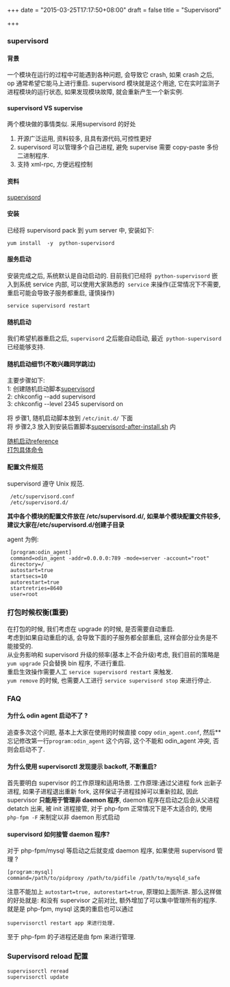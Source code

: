 +++
date = "2015-03-25T17:17:50+08:00"
draft = false
title = "Supervisord"

+++


### supervisord 
#### 背景  
一个模块在运行的过程中可能遇到各种问题, 会导致它 crash, 如果 crash 之后, op 通常希望它能马上进行重启. supervisord 模块就是这个用途,  它在实时监测子进程模块的运行状态, 如果发现模块故障, 就会重新产生一个新实例.   

#### supervisord VS supervise   
两个模块做的事情类似. 采用supervisord 的好处

1. 开源广泛运用, 资料较多, 且具有源代码,可控性更好  
2. supervisord 可以管理多个自己进程, 避免 supervise 需要 copy-paste 多份二进制程序.  
3. 支持 xml-rpc, 方便远程控制     

#### 资料   
[supervisord](http://supervisord.org)    

#### 安装
已经将 supervisord pack 到 yum server 中, 安装如下: 

    yum install  -y  python-supervisord

#### 服务启动
安装完成之后, 系统默认是自动启动的. 目前我们已经将` python-supervisord` 嵌入到系统 service 内部, 可以使用大家熟悉的` service` 来操作(正常情况下不需要, 重启可能会导致子服务都重启, 谨慎操作)

    service supervisord restart   
    
#### 随机启动  
我们希望机器重启之后, `supervisord` 之后能自动启动, 最近` python-supervisord` 已经能够支持.  

#### 随机启动细节(不敢兴趣同学跳过)
主要步骤如下:  
1: 创建随机启动脚本[supervisord](https://git.xiaojukeji.com/op/supervisord-pack/blob/master/etc/init.d/supervisord)    
2: chkconfig --add supervisord  
3: chkconfig --level 2345 supervisord on   

将 步骤1, 随机启动脚本放到 `/etc/init.d/` 下面  
将 步骤2,3 放入到安装后置脚本[supervisord-after-install.sh](https://git.xiaojukeji.com/op/supervisord-pack/blob/master/supervisord-after-install.sh) 内  

[随机启动reference](http://unix.stackexchange.com/questions/20357/how-can-i-make-a-script-in-etc-init-d-start-at-boot)  
[打包具体命令](https://git.xiaojukeji.com/op/supervisord-pack/tree/master)

#### 配置文件规范  
supervisord 遵守 Unix 规范.    

     /etc/supervisord.conf
     /etc/supervisord.d/

**其中各个模块的配置文件放在 /etc/supervisord.d/, 如果单个模块配置文件较多, 建议大家在/etc/supervisord.d/创建子目录**    

agent 为例:   

     [program:odin_agent]
     command=odin_agent -addr=0.0.0.0:789 -mode=server -account="root"
     directory=/
     autostart=true
     startsecs=10
     autorestart=true
     startretries=8640
     user=root
     
     
### 打包时候权衡(重要)
在打包的时候, 我们考虑在 upgrade 的时候, 是否需要自动重启.   
考虑到如果自动重启的话, 会导致下面的子服务都全部重启, 这样会部分业务是不能接受的.   
从业务影响和 supervisord 升级的频率(基本上不会升级)考虑, 我们目前的策略是 `yum upgrade` 只会替换 bin 程序, 不进行重启.   
重启生效操作需要人工 `service supervisord restart` 来触发.     
`yum remove` 的时候, 也需要人工进行 `service supervisord stop` 来进行停止.


### FAQ 
#### 为什么 odin agent 启动不了 ?  
追查多次这个问题, 基本上大家在使用的时候直接 copy  `odin_agent.conf`, 然后**忘记修改第一行`program:odin_agent` 这个内容, 这个不能和 odin_agent 冲突, 否则会启动不了.   
#### 为什么使用 supervisorctl 发现提示 backoff,  不断重启?  
首先要明白 supervisor 的工作原理和适用场景. 工作原理:通过父进程 fork 出新子进程,  如果子进程退出重新 fork, 这样保证子进程挂掉可以重新拉起, 因此 supervisor **只能用于管理非 daemon 程序**,  daemon 程序在启动之后会从父进程 detatch 出来, 被 init 进程接管, 对于 php-fpm 正常情况下是不太适合的, 使用 `php-fpm -F` 来制定以非 daemon 形式启动

#### supervisord 如何接管 daemon 程序? 
对于 php-fpm/mysql 等启动之后就变成 daemon 程序, 如果使用 supervisord 管理 ?  

    [program:mysql]
    command=/path/to/pidproxy /path/to/pidfile /path/to/mysqld_safe
    
注意不能加上 `autostart=true, autorestart=true`, 原理如上面所讲. 那么这样做的好处就是: 和没有 supervisor 之前对比, 额外增加了可以集中管理所有的程序. 就是是 php-fpm, mysql 这类的重启也可以通过  
    
    supervisorctl restart app 来进行处理.
    
至于 php-fpm 的子进程还是由 fpm 来进行管理. 


### Supervisord reload 配置

    supervisorctl reread
    supervisorctl update

